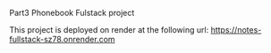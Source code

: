 Part3 Phonebook Fulstack project

This project is deployed on render at the following url: https://notes-fullstack-sz78.onrender.com
